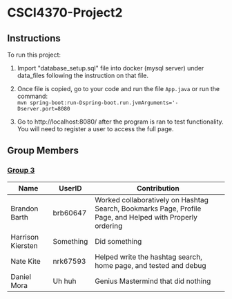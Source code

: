 # CSCI4370-Project2

## Instructions

To run this project:
1. Import "database_setup.sql" file into docker (mysql server) under data_files following the instruction on that file.

2. Once file is copied, go to your code and run the file `App.java` or run the command: <br />
   `mvn spring-boot:run-Dspring-boot.run.jvmArguments='-Dserver.port=8080`
   
4. Go to http://localhost:8080/ after the program is ran to test functionality. 
   You will need to register a user to access the full page.

## Group Members
### <ins>Group 3 </ins>

| Name | UserID | Contribution |
| ------------- | ------------- | ------------- |
|Brandon Barth | brb60647 | Worked collaboratively on Hashtag Search, Bookmarks Page, Profile Page, and Helped with Properly ordering |
|Harrison Kiersten | Something | Did something |
| Nate Kite | nrk67593 | Helped write the hashtag search, home page, and tested and debug |
| Daniel Mora | Uh huh | Genius Mastermind that did nothing |
